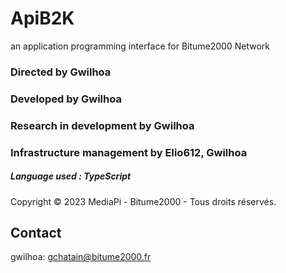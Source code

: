 # ApiB2K
an application programming interface for Bitume2000 Network 

### Directed by Gwilhoa
### Developed by Gwilhoa
### Research in development by Gwilhoa
### Infrastructure management by Elio612, Gwilhoa
##### Language used : TypeScript 


Copyright © 2023 MediaPi - Bitume2000 - Tous droits réservés.

## Contact
gwilhoa: gchatain@bitume2000.fr
